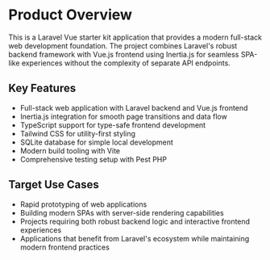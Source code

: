 # Product Overview

This is a Laravel Vue starter kit application that provides a modern full-stack web development foundation. The project combines Laravel's robust backend framework with Vue.js frontend using Inertia.js for seamless SPA-like experiences without the complexity of separate API endpoints.

## Key Features

- Full-stack web application with Laravel backend and Vue.js frontend
- Inertia.js integration for smooth page transitions and data flow
- TypeScript support for type-safe frontend development
- Tailwind CSS for utility-first styling
- SQLite database for simple local development
- Modern build tooling with Vite
- Comprehensive testing setup with Pest PHP

## Target Use Cases

- Rapid prototyping of web applications
- Building modern SPAs with server-side rendering capabilities
- Projects requiring both robust backend logic and interactive frontend experiences
- Applications that benefit from Laravel's ecosystem while maintaining modern frontend practices